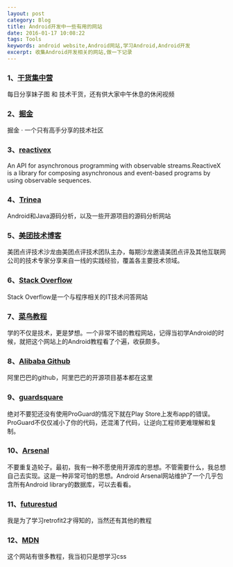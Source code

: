 ```yaml
---
layout: post
category: Blog
title: Android开发中一些有用的网站
date: 2016-01-17 10:08:22
tags: Tools
keywords: android website,Android网站,学习Android,Android开发
excerpt: 收集Android开发相关的网站,做一下记录
---
```


### 1、[干货集中营](http://gank.io/)
每日分享妹子图 和 技术干货，还有供大家中午休息的休闲视频

### 2、[掘金](https://gold.xitu.io/)
掘金 · 一个只有高手分享的技术社区

### 3、[reactivex](http://reactivex.io/)
An API for asynchronous programming with observable streams.ReactiveX is a library for composing asynchronous and event-based programs by using observable sequences.

### 4、[Trinea](http://www.trinea.cn/)
Android和Java源码分析，以及一些开源项目的源码分析网站

### 5、[美团技术博客](http://tech.meituan.com/)
美团点评技术沙龙由美团点评技术团队主办，每期沙龙邀请美团点评及其他互联网公司的技术专家分享来自一线的实践经验，覆盖各主要技术领域。

### 6、[Stack Overflow](http://stackoverflow.com/)
Stack Overflow是一个与程序相关的IT技术问答网站

### 7、[菜鸟教程](http://www.runoob.com/)
学的不仅是技术，更是梦想。一个非常不错的教程网站，记得当初学Android的时候，就把这个网站上的Android教程看了个遍，收获颇多。

### 8、[Alibaba Github](https://github.com/Alibaba)
阿里巴巴的github，阿里巴巴的开源项目基本都在这里

### 9、[guardsquare](https://www.guardsquare.com/en)
绝对不要犯还没有使用ProGuard的情况下就在Play Store上发布app的错误。ProGuard不仅仅减小了你的代码，还混淆了代码，让逆向工程师更难理解和复制。

### 10、[Arsenal](https://android-arsenal.com/)
不要重复造轮子。最初，我有一种不愿使用开源库的思想。不管需要什么，我总想自己去实现。这是一种非常可怕的思想。Android Arsenal网站维护了一个几乎包含所有Android library的数据库，可以去看看。

### 11、[futurestud](https://futurestud.io/tutorials)
我是为了学习retrofit2才得知的，当然还有其他的教程

### 12、[MDN](https://developer.mozilla.org/zh-CN/)
这个网站有很多教程，我当初只是想学习css
